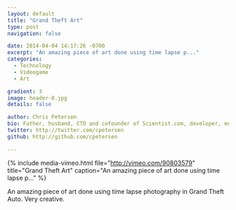 ```yaml
---
layout: default
title: "Grand Theft Art"
type: post
navigation: false

date: 2014-04-04 14:17:26 -0700
excerpt: "An amazing piece of art done using time lapse p..."
categories:
  - Technology
  - Videogame
  - Art

gradient: 3
image: header-8.jpg
details: false

author: Chris Petersen
bio: Father, husband, CTO and cofounder of Scientist.com, developer, entrepreneur and technologist.
twitter: http://twitter.com/cpetersen
github: http://github.com/cpetersen

---
```


{% include media-vimeo.html file="http://vimeo.com/90803579" title="Grand Theft Art" caption="An amazing piece of art done using time lapse p..." %}

An amazing piece of art done using time lapse photography in Grand Theft Auto. Very creative.
